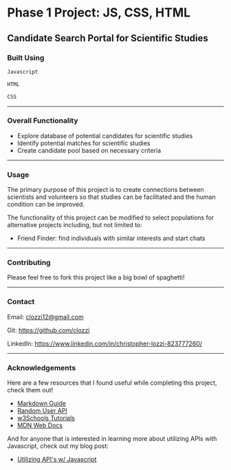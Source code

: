 # Phase 1 Project: JS, CSS, HTML

## Candidate Search Portal for Scientific Studies

### Built Using

```bash
Javascript
```

```bash
HTML
```

```bash
CSS
```

---

### Overall Functionality

- Explore database of potential candidates for scientific studies
- Identify potential matches for scientific studies
- Create candidate pool based on necessary criteria

---

### Usage

The primary purpose of this project is to create connections between scientists and volunteers so that studies can be facilitated and the human condition can be improved.

The functionality of this project can be modified to select populations for alternative projects including, but not limited to:

- Friend Finder: find individuals with similar interests and start chats

---

### Contributing

Please feel free to fork this project like a big bowl of spaghetti!

---

### Contact

Email: clozzi12@gmail.com

Git: https://github.com/clozzi

LinkedIn: https://www.linkedin.com/in/christopher-lozzi-823777260/

---

### Acknowledgements

Here are a few resources that I found useful while completing this project, check them out!

- [Markdown Guide](https://www.markdownguide.org/basic-syntax/)
- [Random User API](https://randomuser.me/)
- [w3Schools Tutorials](https://www.w3schools.com/)
- [MDN Web Docs](https://developer.mozilla.org/en-US/docs/Web)

And for anyone that is interested in learning more about utilizing APIs with Javascript, check out my blog post:

- [Utilizing API's w/ Javascript](https://medium.com/@clozzi12/utilizing-apis-w-javascript-61b2464d1c70)